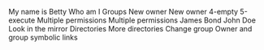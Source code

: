 My name is Betty
Who am I
Groups
New owner
New owner
4-empty
5-execute
Multiple permissions
Multiple permissions
 James Bond
John Doe
Look in the mirror
Directories
More directories
Change group
Owner and group
symbolic links

